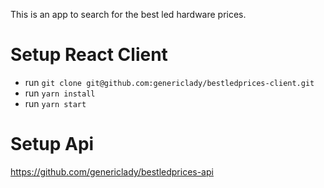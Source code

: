 This is an app to search for the best led hardware prices.

# Setup React Client
- run `git clone git@github.com:genericlady/bestledprices-client.git`
- run `yarn install`
- run `yarn start`

# Setup Api
https://github.com/genericlady/bestledprices-api
